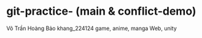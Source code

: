 
# git-practice- (main & conflict-demo)

Võ Trần Hoàng Bảo khang_224124
game, anime, manga
Web, unity

